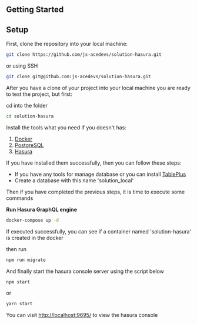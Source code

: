 ## Getting Started


## Setup

First, clone the repository into your local machine:

```bash
git clone https://github.com/js-acedevs/solution-hasura.git
```

or using SSH

```bash
git clone git@github.com:js-acedevs/solution-hasura.git
```

After you have a clone of your project into your local machine you are ready to test the project, but first:

cd into the folder

```bash
cd solution-hasura
```

Install the tools what you need if you doesn't has:

1. [Docker](https://docs.docker.com/get-docker/)
1. [PostgreSQL](https://hub.docker.com/_/postgres)
1. [Hasura](https://hasura.io/docs/latest/graphql/core/hasura-cli/install-hasura-cli.html)

If you have installed them successfully, then you can follow these steps:

- If you have any tools for manage database or you can install [TablePlus](https://tableplus.com/)
- Create a database with this name 'solution_local' 

Then if you have completed the previous steps, it is time to execute some commands

**Run Hasura GraphQL engine**
```bash
docker-compose up -d
```
If executed successfully, you can see if a container  named 'solution-hasura' is created in the docker  

then run

```bash
npm run migrate
```

And finally start the hasura console server using the script below

```bash
npm start
```
or 

```bash
yarn start 
```

You can visit <a href="http://localhost:9695/">http://localhost:9695/</a> to view the hasura console

